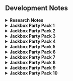 ## Development Notes
<details>
<summary><b>Research Notes</b></summary>
  <h3>File type: <code>.jet</code></h3>
  <ul>
    <li>
      All Jackbox games seem to have files formatted as JSON data with the extension <code>.jet</code>. This file extension is exclusive to Jackbox games and isn't seen in use anywhere else in any current or past software according to Wikipedia and ChatGPT.
    </li>
    <li>
      Every <code>.jet</code> file controls critical information in-game regarding what's displayed, what audio files get played, and what attributes each player in the game may have such as <code>
      {alive: False}</code> for when you've died in Trivia Murder Party.
    </li>
    <li>
      Mods that do not edit <code>.jet</code> files are more invasive and complex to create but can result in far more freedom compared to what you can achieve otherwise.
    </li>
  </ul>
  <h3>General Information</h3>
    <ul>
      <li>Jackbox games are all built and packaged using Autodesk's gaming oriented platform called <code>Autodesk Scaleform</code> which means their games come with very limited mod support, as most of the game's assets and files are inaccessible (with some exceptions).
      </li>
      <li>
        Jackbox games also seem to use a middleware called <code>CRIWARE</code> which is very likely what they use to host their servers and make API calls so players can play via the internet using a four-letter code.
      </li>
  </ul>
</details>

<details>
  <summary><b>Jackbox Party Pack 1</b></summary>
  <br>
  <details>
  <summary>Drawful</summary>
  Notes on how to mod this game go here
  </details>
    
  * * *
  
  <details>
  <summary>FibbageXL</summary>
  Notes on how to mod this game go here
  </details>
    
  * * *
  
  <details>
  <summary>Lie Swatter</summary>
  Notes on how to mod this game go here
  </details>
    
  * * *
  
  <details>
  <summary>Word Spud</summary>
  Notes on how to mod this game go here
  </details>
    
  * * *
  
  <details>
  <summary>You don't know Jack</summary>
  Notes on how to mod this game go here
  </details>
    
  * * *
  
</details>
<details>
<summary><b>Jackbox Party Pack 2</b></summary>
  <br>
  <details>
  <summary>Bidiots</summary>
  Notes on how to mod this game go here
  </details>
    
  * * *
  
  <details>
  <summary>Earwax</summary>
  <h2>Mod - Custom Audio Files</h2>
  <b>Step 1:</b>
  <p>Get the earwax directory from the user's game.</p>
  <blockquote><b>Note:</b> Jackbox games can be downloaded from Steam or downloaded separately so do not use a static path. Make sure to provide a window that allows the user to choose the folder where their game is located.</blockquote>
  <br>
  <b>Step 2:</b>
  <p>Get the input audio files (.ogg) from the user's system.</p>
  <b>Step 3:</b>
  <li>Generate copies of the user-provided .ogg files with their file names changed to unique ID numbers between <code>20000</code> and <code>50000</code>. Place these new files under <code>../Earwax/content/EarwaxAudio/Audio</code>. Numbers outside of the given range are reserved by other audio files within the game and should be avoided to prevent crashes.
  </li>
  <li>
    The <code>.jet</code> file <u>must be prettified</u> in JSON format before appending any information to it or the entire file will be deleted during any attempts to edit it since it's minified on one line by default. There are plenty of functions in Python, JavaScript, etc. that can automate the prettification for you to make this step easier.
  </li>
  <li>Append the appropriate data for each new .ogg file to the <code>EarwaxAudio.jet</code> file inside the Spectrum folder. This is located one folder deep into the game's directory: <code>../Earwax/content/EarwaxAudio/Spectrum</code></li>
  <li>Start the game and see if your new sounds worked. You can temporarily remove the game's sounds and only play your own by editing the <code>EarwaxAudio.jet</code> file and deleting any entries that aren't yours. Please note that you must leave at least 5 sounds per player in the <code>EarwaxAudio.jet</code> file or the game will crash.</li>
  <h2>Mod - Custom Voice Prompts</h2>
  <code>This is still being researched.</code>
  <br>
  <br>
  </details>
    
  * * *
  
  <details>
  <summary>Bomb Corp.</summary>
  Notes on how to mod this game go here
  </details>
    
  * * *
  
  <details>
  <summary>Fibbage 2</summary>
  Notes on how to mod this game go here
  </details>
    
  * * *
  
  <details>
  <summary>QuiplashXL</summary>
  Notes on how to mod this game go here
  </details>
    
  * * *
  
</details>
<details>
<summary><b>Jackbox Party Pack 3</b></summary>
  <br>
  <details>
  <summary>Fakin' It</summary>
  Notes on how to mod this game go here
  </details>
    
  * * *
  
  <details>
  <summary>Guesspionage</summary>
  Notes on how to mod this game go here
  </details>
    
  * * *
  
  <details>
  <summary>Quiplash 2</summary>
  Notes on how to mod this game go here
  </details>
    
  * * *
  
  <details>
  <summary>Tee K.O.</summary>
  Notes on how to mod this game go here
  </details>
    
  * * *
  
  <details>
  <summary>Trivia Murder Party</summary>
  <h2>Research</h2>
  <ul>
    <li>
      Within the game, there are 4 directories:<br>
      <ul>
        <li>
          <code>./TDFinalRound</code> - game data relating to the final round
        </li>
        <li>
          <code>./TDQuestion</code> - game data relating to trivia questions asked before the final round
        </li>
        <li>
          <code>./TDWorstDrawing</code> - game data relating to the "Worst Drawing" minigame where alive players must draw something and dead players choose the worst drawing. The player with the worst voted drawing dies.
        </li>
        <li>
          <code>./TDWorstResponse</code> - game data relating to the "Worst Response" minigame where alive players must respond to a prompt asked by the narrator. The player with the worst voted response dies.
        </li>
      </ul>
    </li>
    <li>
      There are also 4 higher-order <code>.jet</code> files that control the data that gets chosen within each of those directories:
      <ul>
        <li>
          <code>TDFinalRound.jet</code>
        </li>
        <li>
          <code>TDQuestion.jet</code>
        </li>
        <li>
          <code>TDWorstDrawing.jet</code>
        </li>
        <li>
          <code>TDWorstResponse.jet</code>
        </li>
      </ul>
      <h2><code>./TDFinalRound</code></h2>
      <p>Within each child folder of <code>./TDFinalRound</code> exists two items:</p>
      <ul>
      <li>An <code>.ogg</code> audio file containing the prompt with a unique ID as its filename.</li>
      <li>A <code>data.jet</code> file with data that connects the audio to the prompt that is being displayed on screen.</li>
      </ul>
      <h2><code>./TDQuestion</code></h2>
      <p>Within each child folder of <code>./TDQuestion</code> exists either 2 or 3 items:</p>
      <ul>
      <li>An <code>.ogg</code> audio file containing the prompt with a unique ID as its filename.</li>
      <li>An <code>.ogg</code> audio file containing the intro with a unique ID as its filename.</li>
      <li>A <code>data.jet</code> file with data that connects the audio to the prompt that is being displayed on screen.</li>
      </ul>
      <h2><code>./TDWorstDrawing</code></h2>
      <p>Within each child folder of <code>./TDWorstDrawing</code> exists two items:</p>
      <ul>
      <li>An <code>.ogg</code> audio file containing the prompt with a unique ID as its filename.</li>
      <li>A <code>data.jet</code> file with data that connects the audio to the prompt that is being displayed on screen.</li>
      </ul>
      <h2><code>./TDWorstResponse</code></h2>
      <p>Within each child folder of <code>./TDWorstResponse</code> exists two items:</p>
      <ul>
      <li>An <code>.ogg</code> audio file containing the prompt with a unique ID as its filename.</li>
      <li>A <code>data.jet</code> file with data that connects the audio to the prompt that is being displayed on screen.</li>
      </ul>
    </li>
  </ul>
  </details>
    
  * * *
  
</details>
<details>
<summary><b>Jackbox Party Pack 4</b></summary>
  <br>
  <details>
  <summary>Bracketeering</summary>
  Notes on how to mod this game go here
  </details>
    
  * * *
  
  <details>
  <summary>Civic Doodle</summary>
  Notes on how to mod this game go here
  </details>
    
  * * *
  
  <details>
  <summary>Fibbage 3</summary>
  Notes on how to mod this game go here
  </details>
    
  * * *
  
  <details>
  <summary>Monster Seeking Monster</summary>
  Notes on how to mod this game go here
  </details>
    
  * * *
  
  <details>
  <summary>Survive the Internet</summary>
  Notes on how to mod this game go here
  </details>
    
  * * *
  
</details>
<details>
<summary><b>Jackbox Party Pack 5</b></summary>
  <br>
  <details>
  <summary>Mad Verse City</summary>
  Notes on how to mod this game go here
  </details>
    
  * * *
  
  <details>
  <summary>Patently Stupid</summary>
  Notes on how to mod this game go here
  </details>
    
  * * *
  
  <details>
  <summary>Split the Room</summary>
  Notes on how to mod this game go here
  </details>
    
  * * *
  
  <details>
  <summary>You Don't Know Jack</summary>
  Notes on how to mod this game go here
  </details>
    
  * * *
  
  <details>
  <summary>Zeeple Dome</summary>
  Notes on how to mod this game go here
  </details>
    
  * * *
  
</details>
<details>
<summary><b>Jackbox Party Pack 6</b></summary>
  <br>
  <details>
  <summary>Dictionarium</summary>
  Notes on how to mod this game go here
  </details>
    
  * * *
  
  <details>
  <summary>Joke Boat</summary>
  Notes on how to mod this game go here
  </details>
    
  * * *
  
  <details>
  <summary>Push the Button</summary>
  Notes on how to mod this game go here
  </details>
    
  * * *
  
  <details>
  <summary>Role Models</summary>
  Notes on how to mod this game go here
  </details>
    
  * * *
  
  <details>
  <summary>Trivia Murder Party 2</summary>
  Notes on how to mod this game go here
  </details>
    
  * * *
  
</details>
<details>
<summary><b>Jackbox Party Pack 7</b></summary>
  <br>
  <details>
  <summary>Blather Round</summary>
  Notes on how to mod this game go here
  </details>
    
  * * *
  
  <details>
  <summary>Champ'd Up</summary>
  Notes on how to mod this game go here
  </details>
    
  * * *
  
  <details>
  <summary>Devils and the Details</summary>
  Notes on how to mod this game go here
  </details>
    
  * * *
  
  <details>
  <summary>Quiplash 3</summary>
  Notes on how to mod this game go here
  </details>
    
  * * *
  
  <details>
  <summary>Talking Points</summary>
  Notes on how to mod this game go here
  </details>
    
  * * *
  
</details>
<details>
<summary><b>Jackbox Party Pack 8</b></summary>
  <br>
  <details>
  <summary>Drawful Animate</summary>
  Notes on how to mod this game go here
  </details>
    
  * * *
  
  <details>
  <summary>Job Job</summary>
  Notes on how to mod this game go here
  </details>
    
  * * *
  
  <details>
  <summary>Poll Mine</summary>
  Notes on how to mod this game go here
  </details>
    
  * * *
  
  <details>
  <summary>The Wheel of Enormous Proportions</summary>
  Notes on how to mod this game go here
  </details>
    
  * * *
  
  <details>
  <summary>Weapons Drawn</summary>
  Notes on how to mod this game go here
  </details>
    
  * * *
  
</details>
<details>
<summary><b>Jackbox Party Pack 9</b></summary>
  <br>
  <details>
  <summary>Fibbage 4</summary>
  Notes on how to mod this game go here
  </details>
    
  * * *
  
  <details>
  <summary>Junktopia</summary>
  Notes on how to mod this game go here
  </details>
    
  * * *
  
  <details>
  <summary>Nonsensory</summary>
  Notes on how to mod this game go here
  </details>
    
  * * *
  
  <details>
  <summary>Quixort</summary>
  Notes on how to mod this game go here
  </details>
    
  * * *
  
  <details>
  <summary>Roomerang</summary>
  Notes on how to mod this game go here
  </details>
    
  * * *
  
</details>
<details>
<summary><b>Jackbox Party Pack 10</b></summary>
  <br>
  <details>
  <summary>Bidiots</summary>
  Notes on how to mod this game go here
  </details>
    
  * * *
  
  <details>
  <summary>Bidiots</summary>
  Notes on how to mod this game go here
  </details>
    
  * * *
  
  <details>
  <summary>Bidiots</summary>
  Notes on how to mod this game go here
  </details>
    
  * * *
  
  <details>
  <summary>Bidiots</summary>
  Notes on how to mod this game go here
  </details>
    
  * * *
  
  <details>
  <summary>Bidiots</summary>
  Notes on how to mod this game go here
  </details>
    
  * * *
  
</details>
